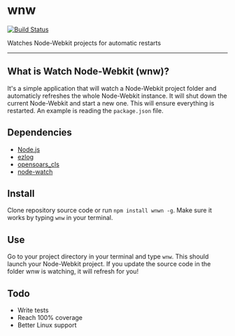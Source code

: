 wnw
===

[![Build Status](https://img.shields.io/travis/opensoars/wnw.svg?style=flat)](https://travis-ci.org/opensoars/wnw)

Watches Node-Webkit projects for automatic restarts

---

## What is Watch Node-Webkit (wnw)?
It's a simple application that will watch a Node-Webkit project folder and automaticly refreshes the whole Node-Webkit instance. It will shut down the current Node-Webkit and start a new one. This will ensure everything is restarted. An example is reading the `package.json` file.


## Dependencies
* [Node.js](http://nodejs.org/)
* [ezlog](https://github.com/opensoars/ezlog)
* [opensoars_cls](https://github.com/opensoars/cls)
* [node-watch](https://github.com/yuanchuan/node-watch)


## Install
Clone repository source code or run `npm install wnwn -g`. Make sure it works by typing `wnw` in your terminal.


## Use
Go to your project directory in your terminal and type `wnw`. This should launch your Node-Webkit project. If you update the source code in the folder wnw is watching, it will refresh for you!


## Todo
* Write tests
* Reach 100% coverage
* Better Linux support